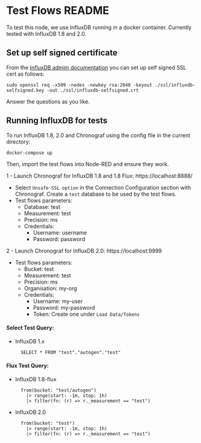 # Test Flows README

To test this node, we use InfluxDB running in a docker container. Currently tested with InfluxDB 1.8 and 2.0.

## Set up self signed certificate

From the [InfluxDB admim documentation](https://docs.influxdata.com/influxdb/v1.8/administration/https_setup/) you can set up
self signed SSL cert as follows:

    sudo openssl req -x509 -nodes -newkey rsa:2048 -keyout ./ssl/influxdb-selfsigned.key -out ./ssl/influxdb-selfsigned.crt

Answer the questions as you like.

## Running InfluxDB for tests

To run InfluxDB 1.8, 2.0 and Chronograf using the config file in the current directory:

    docker-compose up

Then, import the test flows into Node-RED and ensure they work.

1 - Launch Chronograf for InfluxDB 1.8 and 1.8 Flux: https://localhost:8888/

* Select `Unsafe SSL option` in the Connection Configuration section with Chronograf. Create a `test` database to be used by the test flows.
* Test flows parameters: 
    * Database: test
    * Measurement: test
    * Precision: ms
    * Credentials:
        * Username: username
        * Password: password
    
2 - Launch Chronograf for InfluxDB 2.0: https://localhost:9999

* Test flows parameters:
    * Bucket: test
    * Measurement: test
    * Precision: ms
    * Organisation: my-org
    * Credentials:
        * Username: my-user
        * Password: my-password
        * Token: Create one under `Load Data/Tokens`

#### Select Test Query:
* InfluxDB 1.x
    
        SELECT * FROM "test"."autogen"."test"

#### Flux Test Query:
* InfluxDB 1.8-flux

        from(bucket: "test/autogen")
          |> range(start: -1m, stop: 1h)
          |> filter(fn: (r) => r._measurement == "test")

* InfluxDB 2.0

        from(bucket: "test")
          |> range(start: -1m, stop: 1h)
          |> filter(fn: (r) => r._measurement == "test")
